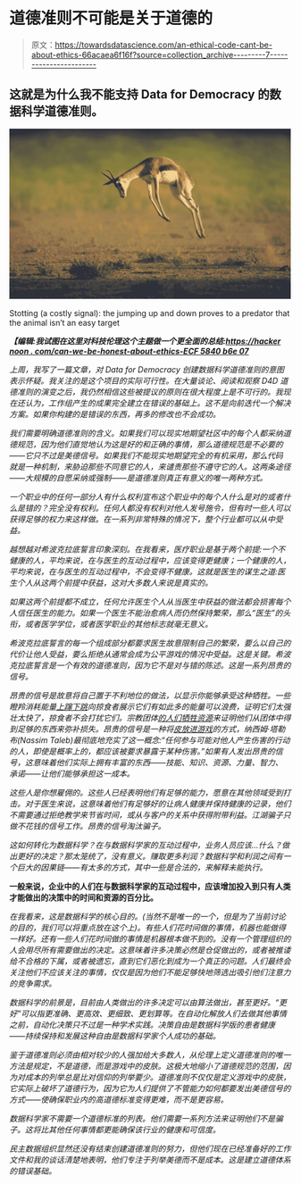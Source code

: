 # 道德准则不可能是关于道德的

> 原文：<https://towardsdatascience.com/an-ethical-code-cant-be-about-ethics-66acaea6f16f?source=collection_archive---------7----------------------->

## 这就是为什么我不能支持 Data for Democracy 的数据科学道德准则。

![](img/8f03eb94c824e6824c7aba1a63f4bb77.png)

Stotting (a costly signal): the jumping up and down proves to a predator that the animal isn’t an easy target

***【编辑:我试图在这里对科技伦理这个主题做一个更全面的总结:***[***https://hacker noon . com/can-we-be-honest-about-ethics-ECF 5840 b6e 07***](https://hackernoon.com/can-we-be-honest-about-ethics-ecf5840b6e07)

*上周，我写了一篇文章，对 Data for Democracy 创建数据科学道德准则的意图表示怀疑。我关注的是这个项目的实际可行性。在大量谈论、阅读和观察 D4D 道德准则的演变之后，我仍然相信这些被提议的原则在很大程度上是不可行的。我现在还认为，工作组产生的成果完全建立在错误的基础上。这不是向前迭代一个解决方案。如果你构建的是错误的东西，再多的修改也不会成功。*

*我们需要明确道德准则的含义。如果我们可以现实地期望社区中的每个人都采纳道德规范，因为他们直觉地认为这是好的和正确的事情，那么道德规范是不必要的——它只不过是美德信号。如果我们不能现实地期望完全的有机采用，那么代码就是一种机制，来胁迫那些不同意它的人，来谴责那些不遵守它的人。这两条途径——大规模的自愿采纳或强制——是道德准则真正有意义的唯一两种方式。*

*一个职业中的任何一部分人有什么权利宣布这个职业中的每个人什么是对的或者什么是错的？完全没有权利。任何人都没有权利对他人发号施令，但有时一些人可以获得足够的权力来这样做。在一系列非常特殊的情况下，整个行业都可以从中受益。*

*越想越对希波克拉底誓言印象深刻。在我看来，医疗职业是基于两个前提:一个不健康的人，平均来说，在与医生的互动过程中，应该变得更健康；一个健康的人，平均来说，在与医生的互动过程中，不会变得不健康。这就是医生的谋生之道:医生个人从这两个前提中获益，这对大多数人来说是真实的。*

*如果这两个前提都不成立，任何允许医生个人从当医生中获益的做法都会损害每个人信任医生的能力。如果一个医生不能治愈病人而仍然保持繁荣，那么“医生”的头衔，或者医学学位，或者医学职业的其他标志就毫无意义。*

*希波克拉底誓言的每一个组成部分都要求医生故意限制自己的繁荣，要么以自己的代价让他人受益，要么拒绝从通常会成为公平游戏的情况中受益。这是关键。希波克拉底誓言是一个有效的道德准则，因为它不是对与错的陈述。这是一系列昂贵的信号。*

*昂贵的信号是故意将自己置于不利地位的做法，以显示你能够承受这种牺牲。一些瞪羚消耗能量[上蹿下跳](https://en.wikipedia.org/wiki/Stotting)向掠食者展示它们有如此多的能量可以浪费，证明它们太强壮太快了，掠食者不会打扰它们。宗教团体[的人们牺牲资源](https://en.wikipedia.org/wiki/Signalling_theory#Religion_as_a_costly_signal)来证明他们从团体中得到足够的东西来弥补损失。昂贵的信号是一种将[皮放进游戏](https://arxiv.org/pdf/1308.0958.pdf)的方式，纳西姆·塔勒布(Nassim Taleb)最彻底地充实了这一概念:“任何参与可能对他人产生伤害的行动的人，即使是概率上的，都应该被要求暴露于某种伤害。”如果有人发出昂贵的信号，这意味着他们实际上拥有丰富的东西——技能、知识、资源、力量、智力、承诺——让他们能够承担这一成本。*

*这些人是你想雇佣的。这些人已经表明他们有足够的能力，愿意在其他领域受到打击。对于医生来说，这意味着他们有足够好的让病人健康并保持健康的记录，他们不需要通过拒绝教学来节省时间，或从与客户的关系中获得附带利益。江湖骗子只做不花钱的信号工作。昂贵的信号淘汰骗子。*

*这如何转化为数据科学？在与数据科学家的互动过程中，业务人员应该…什么？做出更好的决定？那太笼统了，没有意义。赚取更多利润？数据科学和利润之间有一个巨大的因果链——有太多的方式，其中一些是合法的，来解释未能执行。*

****一般来说，企业中的人们在与数据科学家的互动过程中，应该增加投入到只有人类才能做出的决策中的时间和资源的百分比。****

*在我看来，这是数据科学的核心目的。(当然不是唯一的一个，但是为了当前讨论的目的，我们可以将重点放在这个上)。有些人们花时间做的事情，机器也能做得一样好。还有一些人们花时间做的事情是机器根本做不到的。没有一个管理组织的人会用尽所有需要做出的决定。这意味着许多决策必然是仓促做出的，或者被推诿给不合格的下属，或者被遗忘，直到它们恶化到成为一个真正的问题。人们最终会关注他们不应该关注的事情，仅仅是因为他们不能足够快地筛选出吸引他们注意力的竞争需求。*

*数据科学的前景是，目前由人类做出的许多决定可以由算法做出，甚至更好。“更好”可以指更准确、更高效、更细致、更划算等。在自动化解放人们去做其他事情之前，自动化决策只不过是一种学术实践。决策自由是数据科学版的患者健康——持续保持和发展这种自由是数据科学家个人成功的基础。*

*鉴于道德准则必须由相对较少的人强加给大多数人，从伦理上定义道德准则的唯一方法是规定，不是道德，而是游戏中的皮肤。这极大地缩小了道德规范的范围，因为对成本的列举总是比对信仰的列举要少。道德准则不仅仅是定义游戏中的皮肤，它实际上破坏了道德行为，因为它为人们提供了不管能力如何都要发出美德信号的方式——使确保职业内的高道德标准变得更难，而不是更容易。*

*数据科学家不需要一个道德标准的列表。他们需要一系列方法来证明他们不是骗子。这将比其他任何事情都更能确保该行业的健康和可信度。*

*民主数据组织显然还没有结束创建道德准则的努力，但他们现在已经准备好的工作文件和我的谈话清楚地表明，他们专注于列举美德而不是成本。这是建立道德体系的错误基础。*